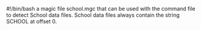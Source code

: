 #!/bin/bash
  a magic file school.mgc that can be used with the command file to detect School data files. School data files always contain the string SCHOOL at offset 0.
